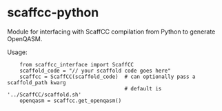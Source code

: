 # scaffcc-python

Module for interfacing with ScaffCC compilation from Python to generate OpenQASM.

Usage:
```
    from scaffcc_interface import ScaffCC
    scaffold_code = "// your scaffold code goes here"
    scaffcc = ScaffCC(scaffold_code)  # can optionally pass a scaffold_path kwarg
                                      # default is '../ScaffCC/scaffold.sh'
    openqasm = scaffcc.get_openqasm()
```
